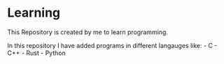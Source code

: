 # Learning

This Repository is created by me to learn programming.

In this repository I have added programs in different langauges like: 
    - C
    - C++
    - Rust
    - Python
